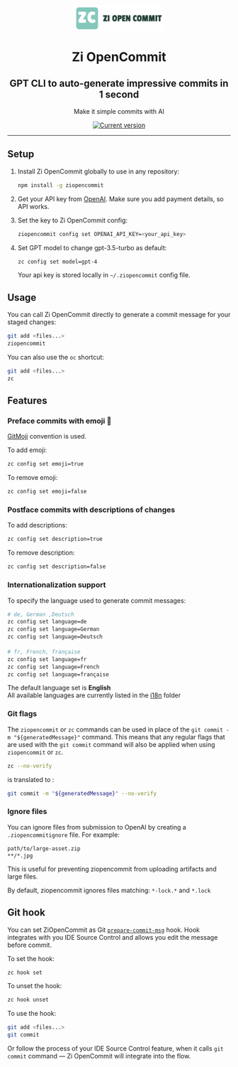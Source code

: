 <div align="center">
  <div>
    <img src=".github/logo.jpeg" alt="Zi OpenCommit logo"/>
    <h1 align="center">Zi OpenCommit</h1>
  </div>
	<h2>GPT CLI to auto-generate impressive commits in 1 second</h2>
	<p>Make it simple commits with AI</p>
	<a href="https://www.npmjs.com/package/ziopencommit"><img src="https://img.shields.io/npm/v/ziopencommit" alt="Current version"></a>
</div>

---
## Setup

1. Install Zi OpenCommit globally to use in any repository:

   ```sh
   npm install -g ziopencommit
   ```

2. Get your API key from [OpenAI](https://platform.openai.com/account/api-keys). Make sure you add payment details, so API works.

3. Set the key to Zi OpenCommit config:

   ```sh
   ziopencommit config set OPENAI_API_KEY=<your_api_key>
   ```
4. Set GPT model to change gpt-3.5-turbo as default:
   ```sh
   zc config set model=gpt-4
   ```

   Your api key is stored locally in `~/.ziopencommit` config file.

## Usage

You can call Zi OpenCommit directly to generate a commit message for your staged changes:

```sh
git add <files...>
ziopencommit
```

You can also use the `oc` shortcut:

```sh
git add <files...>
zc
```

## Features

### Preface commits with emoji 🤠

[GitMoji](https://gitmoji.dev/) convention is used.

To add emoji:

```sh
zc config set emoji=true
```

To remove emoji:

```sh
zc config set emoji=false
```

### Postface commits with descriptions of changes

To add descriptions:

```sh
zc config set description=true
```

To remove description:

```sh
zc config set description=false
```

### Internationalization support

To specify the language used to generate commit messages:

```sh
# de, German ,Deutsch
zc config set language=de
zc config set language=German
zc config set language=Deutsch

# fr, French, française
zc config set language=fr
zc config set language=French
zc config set language=française
```

The default language set is **English**  
All available languages are currently listed in the [i18n](https://github.com/faozimipa/ziopencommit/tree/main/src/i18n) folder

### Git flags

The `ziopencommit` or `zc` commands can be used in place of the `git commit -m "${generatedMessage}"` command. This means that any regular flags that are used with the `git commit` command will also be applied when using `ziopencommit` or `zc`.

```sh
zc --no-verify
```

is translated to :

```sh
git commit -m "${generatedMessage}" --no-verify
```

### Ignore files

You can ignore files from submission to OpenAI by creating a `.ziopencommitignore` file. For example:

```ignorelang
path/to/large-asset.zip
**/*.jpg
```

This is useful for preventing ziopencommit from uploading artifacts and large files.

By default, ziopencommit ignores files matching: `*-lock.*` and `*.lock`

## Git hook

You can set ZiOpenCommit as Git [`prepare-commit-msg`](https://git-scm.com/docs/githooks#_prepare_commit_msg) hook. Hook integrates with you IDE Source Control and allows you edit the message before commit.

To set the hook:

```sh
zc hook set
```

To unset the hook:

```sh
zc hook unset
```

To use the hook:

```sh
git add <files...>
git commit
```

Or follow the process of your IDE Source Control feature, when it calls `git commit` command — Zi OpenCommit will integrate into the flow.

